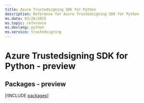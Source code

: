 ```yaml
---
title: Azure Trustedsigning SDK for Python
description: Reference for Azure Trustedsigning SDK for Python
ms.date: 03/26/2025
ms.topic: reference
ms.devlang: python
ms.service: trustedsigning
---
```

# Azure Trustedsigning SDK for Python - preview
## Packages - preview
[!INCLUDE [packages](trustedsigning-index.md)]